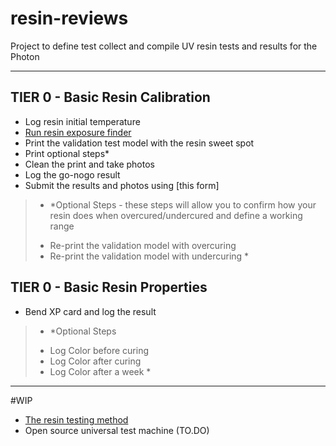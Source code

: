 # resin-reviews
Project to define test collect and compile UV resin tests and results for the Photon

----

## TIER 0 - Basic Resin Calibration

- Log resin initial temperature
- [Run resin exposure finder](https://github.com/altLab/photon-resin-calibration)
- Print the validation test model with the resin sweet spot
- Print optional steps*
- Clean the print and take photos
- Log the go-nogo result
- Submit the results and photos using [this form] 

> * *Optional Steps - these steps will allow you to confirm how your resin does when overcured/undercured and define a working range 
> - Re-print the validation model with overcuring
> - Re-print the validation model with undercuring *


## TIER 0 - Basic Resin Properties

- Bend XP card and log the result

> * *Optional Steps
> - Log Color before curing
> - Log Color after curing
> - Log Color after a week *

---
#WIP

- [The resin testing method](/resin-testing-method.md)
- Open source universal test machine (TO.DO)
